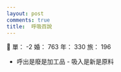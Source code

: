 ```yaml
---
layout: post
comments: true
title:  呼吸百說
---
```


:older_man: 單： -2 婚： 763 年： 330 旅： 196

 - 呼出是廢是加工品 - 吸入是新是原料

